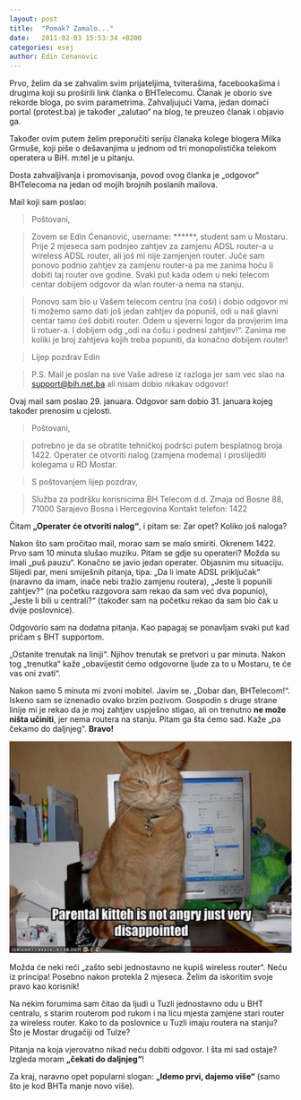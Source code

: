 ```yaml
---
layout: post
title:  "Pomak? Zamalo..."
date:   2011-02-03 15:53:34 +0200
categories: esej
author: Edin Cenanovic
---
```

Prvo, želim da se zahvalim svim prijateljima, tviterašima, facebookašima i drugima koji su proširili link članka o BHTelecomu. Članak je oborio sve rekorde bloga, po svim parametrima. Zahvaljujući Vama, jedan domaći portal (protest.ba) je također „zalutao“ na blog, te preuzeo članak i objavio ga.

Također ovim putem želim preporučiti seriju članaka kolege blogera Milka Grmuše, koji piše o dešavanjima u jednom od tri monopolistička telekom operatera u BiH. m:tel je u pitanju.

Dosta zahvaljivanja i promovisanja, povod ovog članka je „odgovor“ BHTelecoma na jedan od mojih brojnih poslanih mailova.

Mail koji sam poslao:

> Poštovani,

> Zovem se Edin Ćenanović, username: ******, student sam u Mostaru. Prije 2 mjeseca sam podnjeo
zahtjev za zamjenu ADSL router-a u wireless ADSL router, ali još mi nije zamjenjen router. Juče sam ponovo podnio zahtjev za zamjenu router-a pa me zanima hoću li dobiti taj router ove godine. Svaki put kada odem u neki telecom centar dobijem odgovor da wlan router-a nema na stanju.

> Ponovo sam bio u Vašem telecom centru (na ćoši) i dobio odgovor mi ti možemo samo dati još jedan zahtjev da popuniš, odi u naš glavni centar tamo ćeš dobiti router. Odem u sjeverni logor  da provjerim ima li rotuer-a. I dobijem odg „odi na ćošu i podnesi zahtjev!“. Zanima me koliki je broj zahtjeva kojih treba popuniti, da konačno dobijem router!

> Lijep pozdrav Edin

> P.S. Mail je poslan na sve Vaše adrese iz razloga jer sam vec slao na support@bih.net.ba ali nisam dobio nikakav odgovor!

Ovaj mail sam poslao 29. januara. Odgovor sam dobio 31. januara kojeg također prenosim u cjelosti.

> Poštovani,

> potrebno je da se obratite tehničkoj podršci putem besplatnog broja 1422. Operater će otvoriti nalog (zamjena modema) i proslijediti kolegama u RD Mostar.

> S poštovanjem lijep pozdrav,

> Služba za podršku korisnicima
BH Telecom d.d.
Zmaja od Bosne 88, 71000 Sarajevo
Bosna i Hercegovina
Kontakt telefon: 1422

Čitam **„Operater će otvoriti nalog“**, i pitam se: Zar opet? Koliko još naloga?

Nakon što sam pročitao mail, morao sam se malo smiriti. Okrenem 1422. Prvo sam 10 minuta slušao muziku. Pitam se gdje su operateri? Možda su imali „puš pauzu“. Konačno se javio jedan operater. Objasnim mu situaciju. Slijedi par, meni smiješnih pitanja, tipa: „Da li imate ADSL priključak“ (naravno da imam, inače nebi tražio zamjenu routera), „Jeste li popunili zahtjev?“ (na početku razgovora sam rekao da sam već dva popunio), „Jeste li bili u centrali?“ (također sam na početku rekao da sam bio čak u dvije poslovnice).

Odgovorio sam na dodatna pitanja. Kao papagaj se ponavljam svaki put kad pričam s BHT supportom.

„Ostanite trenutak na liniji“. Njihov trenutak se pretvori u par minuta. Nakon tog „trenutka“ kaže „obavijestit ćemo odgovorne ljude za to u Mostaru, te će vas oni zvati“.

Nakon samo 5 minuta mi zvoni mobitel. Javim se. „Dobar dan, BHTelecom!“. Iskeno sam se iznenadio ovako brzim pozivom. Gospodin s druge strane linije mi je rekao da je moj zahtjev uspješno stigao, ali on trenutno **ne može ništa učiniti**, jer nema routera na stanju. Pitam ga šta ćemo sad. Kaže „pa čekamo do daljnjeg“. **Bravo!**

<img src="/assets/BHTelecom_3.jpg" width="600" />

Možda će neki reći „zašto sebi jednostavno ne kupiš wireless router“. Neću iz principa! Posebno nakon protekla 2 mjeseca. Želim da iskoritim svoje pravo kao korisnik!

Na nekim forumima sam čitao da ljudi u Tuzli jednostavno odu u BHT centralu, s starim routerom pod rukom i na licu mjesta zamjene stari router za wireless router. Kako to da poslovnice u Tuzli imaju routera na stanju? Što je Mostar drugačiji od Tulze?

Pitanja na koja vjerovatno nikad neću dobiti odgovor. I šta mi sad ostaje? Izgleda moram **„čekati do daljnjeg“**!

Za kraj, naravno opet popularni slogan: **„Idemo prvi, dajemo više“** (samo što je kod BHTa manje novo više).
